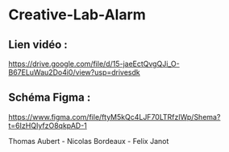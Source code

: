 # Creative-Lab-Alarm

## Lien vidéo : 
https://drive.google.com/file/d/15-jaeEctQvgQJi_O-B67ELuWau2Do4i0/view?usp=drivesdk

## Schéma Figma : 
https://www.figma.com/file/ftyM5kQc4LJF70LTRfzIWp/Shema?t=6IzHQIyfzO8qkpAD-1


Thomas Aubert - 
Nicolas Bordeaux - 
Felix Janot 
